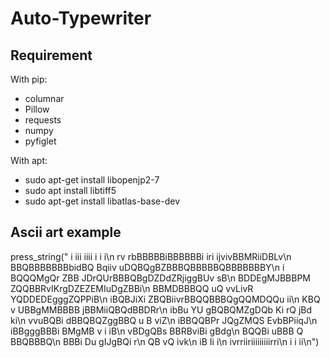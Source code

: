 # Auto-Typewriter

## Requirement
With pip:
- columnar 
- Pillow
- requests
- numpy
- pyfiglet

With apt:
- sudo apt-get install libopenjp2-7
- sudo apt install libtiff5
- sudo apt-get install libatlas-base-dev

## Ascii art example
press_string("                i iii iiii   i   i    i\n     rv    rbBBBBBiBBBBBBi   iri ijvivBBMRiiDBLv\n   BBQBBBBBBBbidBQ  Bqiiv   uDQBQgBZBBBQBBBBBQBBBBBBBY\n   i  BQQQMgQr ZBB       JDrQUrBBBQBgDZDdZRjiggBUv sB\n      BDDEgMJBBBPM        ZQQBBRvIKrgDZEZEMIuDgZBBi\n     BBMDBBBQQ           uQ  vvLivR YQDDEDEgggZQPPiB\n     iBQBJiXi            ZBQBiivrBBQQBBBQgQQMDQQu ii\n      KBQ   v          UBBgMMBBBB jBBMiiQBQdBBDRr\n        ibBu YU        gBQBQMZgDQb Ki   rQ  jBd  ki\n          vvuBQBi       dBBQBQZggBBQ     u   B  viZ\n           iBBQQBPr         JQgZMQS          EvbBPiiqJ\n           iBBgggBBBi        BMgMB             v i  iB\n             vBDgQBs         BBRBviBi             gBdg\n              BQQBi          uBBB  Q            BBQBBBQ\n              BBBi            Du                gIJgBQi  r\n              QB                                   vQ  ivk\n              iB  Ii                                   i\n                                         ivrriiriiiiiiiiirri\n                                          i    i         ii\n")
